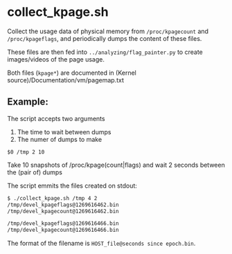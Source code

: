 collect_kpage.sh
=================

Collect the usage data of physical memory from `/proc/kpagecount` and `/proc/kpageflags`, and periodically dumps the content of these files.

These files are then fed into `../analyzing/flag_painter.py` to create images/videos of the page usage.


Both files (`kpage*`) are documented in (Kernel source)/Documentation/vm/pagemap.txt


Example:
---------
The script accepts two arguments

1. The time to wait between dumps
2. The numer of dumps to make

`$0 /tmp 2 10`

Take 10 snapshots of /proc/kpage(count|flags) and wait 2 seconds between the (pair of) dumps

The script emmits the files created on stdout:
```bash
$ ./collect_kpage.sh /tmp 4 2
/tmp/devel_kpageflags@1269616462.bin
/tmp/devel_kpagecount@1269616462.bin

/tmp/devel_kpageflags@1269616466.bin
/tmp/devel_kpagecount@1269616466.bin
```


The format of the filename is `HOST_file@seconds since epoch.bin`.

